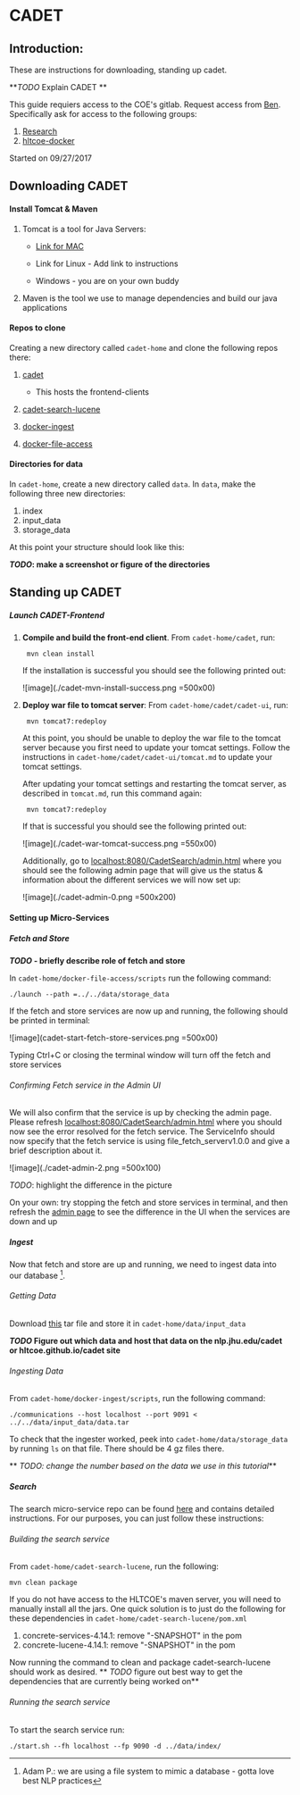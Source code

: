 # CADET

## Introduction:
These are instructions for downloading, standing up cadet.

***TODO* Explain CADET **


This guide requiers access to the COE's gitlab. Request access from [Ben](mailto:vandurme@cs.jhu.edu). Specifically ask for access to the following groups:

1.  [Research](https://gitlab.hltcoe.jhu.edu/research)
2.  [hltcoe-docker]()

Started on 09/27/2017

## Downloading CADET
#### Install Tomcat & Maven
1. Tomcat is a tool for Java Servers:

	- [Link for MAC](https://wolfpaulus.com/mac/tomcat/)

	- Link for Linux - Add link to instructions

	- Windows - you are on your own buddy
	
2. Maven is the tool we use to manage dependencies and build our java applications

#### Repos to clone
Creating a new directory called `cadet-home` and clone the following repos there:

1. [cadet](https://gitlab.hltcoe.jhu.edu/research/cadet.git)
	- This hosts the frontend-clients
	
2. [cadet-search-lucene](https://gitlab.hltcoe.jhu.edu/research/cadet-search-lucene)
3. [docker-ingest](https://gitlab.hltcoe.jhu.edu/hltcoe-docker/docker-ingest)
4. [docker-file-access](https://gitlab.hltcoe.jhu.edu/hltcoe-docker/docker-file-access)

#### Directories for data
In `cadet-home`, create a new directory called `data`. In `data`, make the following three new directories:

1. index		
2. input_data	
3. storage_data

At this point your structure should look like this:

***TODO*: make a screenshot or figure of the directories**

## Standing up CADET

##### Launch CADET-Frontend
1. **Compile and build the front-end client**. From `cadet-home/cadet`, run: 

		mvn clean install 
	If the installation is successful you should see the following printed out:
	
	![image](./cadet-mvn-install-success.png =500x00)
2. **Deploy war file to tomcat server**: From `cadet-home/cadet/cadet-ui`, run:

		mvn tomcat7:redeploy
		
	At this point, you should be unable to deploy the war file to the tomcat server because you first need to update your tomcat settings. Follow the instructions in `cadet-home/cadet/cadet-ui/tomcat.md` to update your tomcat settings.
	
	After updating your tomcat settings and restarting the tomcat server, as described in `tomcat.md`, run this command again:
	
		mvn tomcat7:redeploy
		
	If that is successful you should see the following printed out:
	
	![image](./cadet-war-tomcat-success.png =550x00)
	
	Additionally, go to [localhost:8080/CadetSearch/admin.html](localhost:8080/CadetSearch/admin.html) where you should see the following admin page that will give us the status & information about the different services we will now set up: 
	
	![image](./cadet-admin-0.png =500x200)

#### Setting up Micro-Services	

##### Fetch and Store
***TODO* - briefly describe role of fetch and store**

In `cadet-home/docker-file-access/scripts` run the following command:

	./launch --path =../../data/storage_data
	
If the fetch and store services are now up and running, the following should be printed in terminal:

![image](cadet-start-fetch-store-services.png =500x00)

Typing Ctrl+C or closing the terminal window will turn off the fetch and store services

###### Confirming Fetch service in the Admin UI
	
We will also confirm that the service is up by checking the admin page. Please refresh [localhost:8080/CadetSearch/admin.html](localhost:8080/CadetSearch/admin.html) where you should now see the error resolved for the fetch service. The ServiceInfo should now specify that the fetch service is using file_fetch_serverv1.0.0 and give a brief description about it.

![image](./cadet-admin-2.png =500x100)

*TODO*: highlight the difference in the picture

On your own: try stopping the fetch and store services in terminal, and then refresh the [admin page](localhost:8080/CadetSearch/admin.html) to see the difference in the UI when the services are down and up

##### Ingest
Now that fetch and store are up and running, we need to ingest data into our database [^db_comment].

[^db_comment]: Adam P.: we are using a file system to mimic a database - gotta love best NLP practices

###### Getting Data
Download [this](link) tar file and store it in `cadet-home/data/input_data`

***TODO* Figure out which data and host that data on the nlp.jhu.edu/cadet or hltcoe.github.io/cadet site**

###### Ingesting Data
From `cadet-home/docker-ingest/scripts`, run the following command:

	./communications --host localhost --port 9091 < ../../data/input_data/data.tar
	
To check that the ingester worked, peek into `cadet-home/data/storage_data` by running `ls` on that file. There should be 4 gz files there.

** *TODO: change the number based on the data we use in this tutorial***
	
	
##### Search
The search micro-service repo can be found [here](https://gitlab.hltcoe.jhu.edu/research/cadet-search-lucene) and contains detailed instructions. For our purposes, you can just follow these instructions:

###### Building the search service

From `cadet-home/cadet-search-lucene`, run the following:

	mvn clean package
	
If you do not have access to the HLTCOE's maven server, you will need to manually install all the jars. One quick solution is to just do the following for these dependencies in `cadet-home/cadet-search-lucene/pom.xml`

1. concrete-services-4.14.1: remove "-SNAPSHOT" in the pom
2. concrete-lucene-4.14.1: remove "-SNAPSHOT" in the pom

Now running the command to clean and package cadet-search-lucene should
work as desired.
** *TODO* figure out best way to get the dependencies that are currently being worked on**

###### Running the search service
To start the search service run:

	./start.sh --fh localhost --fp 9090 -d ../data/index/
	
	




	